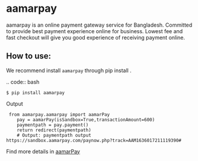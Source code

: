 # aamarpay

aamarpay is an online payment gateway service for Bangladesh. Committed to provide best payment experience online for business. Lowest fee and fast checkout will give you good experience of receiving payment online.

## How to use: 


We recommend install ``aamarpay`` through pip install .

.. code:: bash
```
$ pip install aamarpay
```

Output 
```
 from aamarpay.aamarpay import aamarPay
    pay = aamarPay(isSandbox=True,transactionAmount=600)
    paymentpath = pay.payment()
    return redirect(paymentpath)
    # Output: paymentpath output https://sandbox.aamarpay.com/paynow.php?track=AAM1636017211119390#
```

Find more details in [aamarPay](https://aamarpay.com/) 